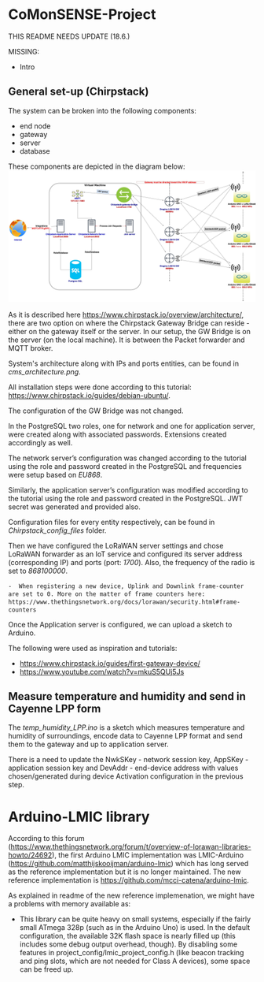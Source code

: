 # CoMonSENSE-Project
THIS README NEEDS UPDATE (18.6.)

MISSING:
 - Intro
## General set-up (Chirpstack)
The system can be broken into the following components:
  - end node
  - gateway
  - server
  - database

These components are depicted in the diagram below:
![System_architecture](https://github.com/Inno-MT-CoMonSENSE-Project/arduino_loRa/blob/master/commenSense_ach.jpg)


As it is described here https://www.chirpstack.io/overview/architecture/, there are two option on where the Chirpstack Gateway Bridge can reside - either on the gateway itself or the server. In our setup, the GW Bridge is on the server (on the local machine). It is between the Packet forwarder and MQTT broker. 

System's architecture along with IPs and ports entities, can be found in *cms_architecture.png*.

All installation steps were done according to this tutorial: https://www.chirpstack.io/guides/debian-ubuntu/.

The configuration of the GW Bridge was not changed.

In the PostgreSQL two roles, one for network and one for application server, were created along with associated passwords. Extensions created accordingly as well. 

The network server’s configuration was changed according to the tutorial using the role and password created in the PostgreSQL and frequencies were setup based on *EU868*.

Similarly, the application server’s configuration was modified according to the tutorial using the role and password created in the PostgreSQL. JWT secret was generated and provided also.

Configuration files for every entity respectively, can be found in *Chirpstack_config_files* folder.

Then we have configured the LoRaWAN server settings and chose LoRaWAN forwarder as an IoT service and configured its server address (corresponding IP) and ports (port: *1700*). Also, the frequency of the radio is set to *868100000*.


    -  When registering a new device, Uplink and Downlink frame-counter are set to 0. More on the matter of frame counters here: https://www.thethingsnetwork.org/docs/lorawan/security.html#frame-counters

Once the Application server is configured, we can upload a sketch to Arduino.

The following were used as inspiration and tutorials:
  - https://www.chirpstack.io/guides/first-gateway-device/
  - https://www.youtube.com/watch?v=mkuS5QUj5Js

## Measure temperature and humidity and send in Cayenne LPP form
The *temp_humidity_LPP.ino* is a sketch which measures temperature and humidity of surroundings, encode data to Cayenne LPP format and send them to the gateway and up to application server.

There is a need to update the NwkSKey - network session key, AppSKey - application session key and DevAddr - end-device address with values chosen/generated during device Activation configuration in the previous step.

# Arduino-LMIC library
According to this forum (https://www.thethingsnetwork.org/forum/t/overview-of-lorawan-libraries-howto/24692), the first Arduino LMIC implementation was LMIC-Arduino (https://github.com/matthijskooijman/arduino-lmic) which has long served as the reference implementation but it is no longer maintained. The new reference implementation is https://github.com/mcci-catena/arduino-lmic. 

As explained in readme of the new reference implemenation, we might have a problems with memory available as:
  - This library can be quite heavy on small systems, especially if the fairly small ATmega 328p (such as in the Arduino Uno) is used. In the default configuration, the available 32K flash space is nearly filled up (this includes some debug output overhead, though). By disabling some features in project_config/lmic_project_config.h (like beacon tracking and ping slots, which are not needed for Class A devices), some space can be freed up.
